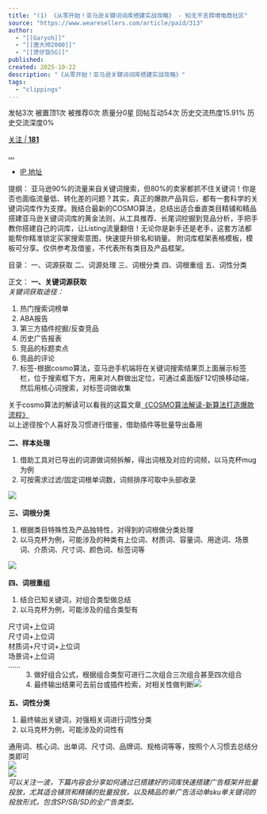 ```yaml
---
title: "(1) 《从零开始！亚马逊关键词词库搭建实战攻略》 - 知无不言跨境电商社区"
source: "https://www.wearesellers.com/article/paid/313"
author:
  - "[[Garyoh]]"
  - "[[唐大帅2000]]"
  - "[[煲仔饭5G]]"
published:
created: 2025-10-22
description: "《从零开始！亚马逊关键词词库搭建实战攻略》"
tags:
  - "clippings"
---
```

发帖3次 被置顶1次 被推荐0次 质量分0星 回帖互动54次 历史交流热度15.91% 历史交流深度0%

[关注 *|* **181**](https://www.wearesellers.com/article/paid/)

[...](https://www.wearesellers.com/article/paid/)

- [IP 地址](https://www.wearesellers.com/article/paid/ "119.123.169.61")

提纲： 亚马逊90%的流量来自关键词搜索，但80%的卖家都抓不住关键词！你是否也面临流量低、转化差的问题？其实，真正的爆款产品背后，都有一套科学的关键词词库作为支撑。我结合最新的COSMO算法，总结出适合垂直类目精铺和精品搭建亚马逊关键词词库的黄金法则，从工具推荐、长尾词挖掘到竞品分析，手把手教你搭建自己的词库，让Listing流量翻倍！无论你是新手还是老手，这套方法都能帮你精准锁定买家搜索意图，快速提升排名和销量。 附词库框架表格模板，模板可分享。仅供参考及借鉴，不代表所有类目及产品框架。

目录： 一、词源获取 二、词源处理 三、词根分类 四、词根重组 五、词性分类

正文： **一、关键词源获取**  
*关键词获取途径：*  
1. 热门搜索词榜单
2. ABA报告
3. 第三方插件挖掘/反查竞品
4. 历史广告报表
5. 竞品的标题卖点
6. 竞品的评论
7. 标签-根据cosmo算法，亚马逊手机端将在关键词搜索结果页上面展示标签栏，位于搜索框下方，用来对人群做出定位，可通过桌面版F12切换移动端，然后用核心词搜索，对标签词做收集
  
关于cosmo算法的解读可以看我的这篇文章[《COSMO算法解读-新算法打造爆款流程》](https://www.wearesellers.com/article/paid/311)  
以上途径按个人喜好及习惯进行借鉴，借助插件等批量导出备用  
   
**二、样本处理**  
1. 借助工具对已导出的词源做词频拆解，得出词根及对应的词频，以马克杯mug为例
2. 可按需求过滤/固定词根单词数，词频排序可取中头部收录
  
![](https://assert.wearesellers.com/answer/20250505/9193883c67973f1c466a6113d16f08fa.png)  
   
**三、词根分类**  
1. 根据类目特殊性及产品独特性，对得到的词根做分类处理
2. 以马克杯为例，可能涉及的种类有上位词、材质词、容量词、用途词、场景词、介质词、尺寸词、颜色词、标签词等
  
![](https://assert.wearesellers.com/answer/20250505/b2ab4f894066ce51067c31ca003fdf97.png)  
   
**四、词根重组**  
1. 结合已知关键词，对组合类型做总结
2. 以马克杯为例，可能涉及的组合类型有
  
尺寸词+上位词  
尺寸词+上位词  
材质词+尺寸词+上位词  
场景词+上位词  
......  
         3. 做好组合公式，根据组合类型可进行二次组合三次组合甚至四次组合  
         4. 最终输出结果可去前台或插件检索，对相关性做判断![](https://assert.wearesellers.com/answer/20250505/d63a2da7f816fd46992594bd23c1a6c5.png)  
   
**五、词性分类**  
1. 最终输出关键词，对强相关词进行词性分类
2. 以马克杯为例，可能涉及的词性有
  
通用词、核心词、出单词、尺寸词、品牌词、规格词等等，按照个人习惯去总结分类即可  
![](https://assert.wearesellers.com/answer/20250505/31c6a2e79848f9322f790f8fc8611256.png)  
![](https://assert.wearesellers.com/answer/20250505/8280ab921dfebdc1fab405a2e27f57ce.png)  
*可以关注一波，下篇内容会分享如何通过已搭建好的词库快速搭建广告框架并批量投放，尤其适合铺货和精铺的批量投放，以及精品的单广告活动单sku单关键词的投放形式，包含SP/SB/SD的全广告类型。*